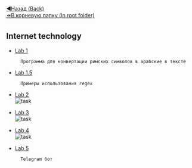 [:arrow_backward:Назад (Back)](https://github.com/Bloodies/HSE-University-projects/tree/Bloodies/Course-4)  
[:rewind:В корневую папку (In root folder)](https://github.com/Bloodies/HSE-University-projects)  

## Internet technology

* [Lab 1](https://github.com/Bloodies/HSE-University-projects/tree/Bloodies/Course-4/Internet-technology/Lab-1)

        Программа для конвертации римских символов в арабские в тексте
* [Lab 1.5](https://github.com/Bloodies/HSE-University-projects/tree/Bloodies/Course-4/Internet-technology/Lab-1.5)

        Примеры использования regex
* [Lab 2](https://github.com/Bloodies/HSE-University-projects/tree/Bloodies/Course-4/Internet-technology/Lab-2)<br/>
![task](https://user-images.githubusercontent.com/45668574/176228143-4adbf6f4-8add-44d3-9748-7330d944527d.jpg)
* [Lab 3](https://github.com/Bloodies/HSE-University-projects/tree/Bloodies/Course-4/Internet-technology/Lab-3)<br/>
![task](https://user-images.githubusercontent.com/45668574/176228102-c4b21f70-c8cc-4a2c-8f9e-15e035dcf59b.jpg)
* [Lab 4](https://github.com/Bloodies/HSE-University-projects/tree/Bloodies/Course-4/Internet-technology/Lab-4)<br/>
![task](https://user-images.githubusercontent.com/45668574/176227968-81deacb7-cb88-483d-b90b-ca50537a89ca.jpg)
* [Lab 5](https://github.com/Bloodies/HSE-University-projects/tree/Bloodies/Course-4/Internet-technology/Lab-5)

        Telegram бот
